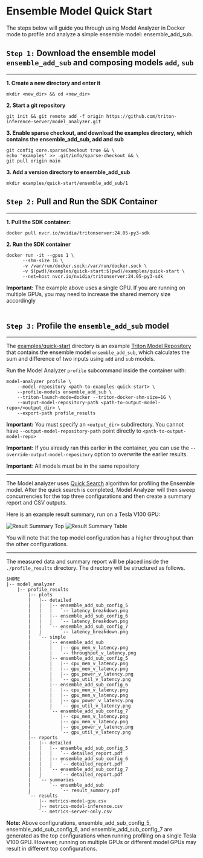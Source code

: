 <!--
Copyright (c) 2020-2023, NVIDIA CORPORATION & AFFILIATES. All rights reserved.

Licensed under the Apache License, Version 2.0 (the "License");
you may not use this file except in compliance with the License.
You may obtain a copy of the License at

    http://www.apache.org/licenses/LICENSE-2.0

Unless required by applicable law or agreed to in writing, software
distributed under the License is distributed on an "AS IS" BASIS,
WITHOUT WARRANTIES OR CONDITIONS OF ANY KIND, either express or implied.
See the License for the specific language governing permissions and
limitations under the License.
-->

# Ensemble Model Quick Start

The steps below will guide you through using Model Analyzer in Docker mode to profile and analyze a simple ensemble model: ensemble_add_sub.

## `Step 1:` Download the ensemble model `ensemble_add_sub` and composing models `add`, `sub`

---

**1. Create a new directory and enter it**

```
mkdir <new_dir> && cd <new_dir>
```

**2. Start a git repository**

```
git init && git remote add -f origin https://github.com/triton-inference-server/model_analyzer.git
```

**3. Enable sparse checkout, and download the examples directory, which contains the ensemble_add_sub, add and sub**

```
git config core.sparseCheckout true && \
echo 'examples' >> .git/info/sparse-checkout && \
git pull origin main
```

**3. Add a version directory to ensemble_add_sub**

```
mkdir examples/quick-start/ensemble_add_sub/1
```

## `Step 2:` Pull and Run the SDK Container

---

**1. Pull the SDK container:**

```
docker pull nvcr.io/nvidia/tritonserver:24.05-py3-sdk
```

**2. Run the SDK container**

```
docker run -it --gpus 1 \
      --shm-size 1G \
      -v /var/run/docker.sock:/var/run/docker.sock \
      -v $(pwd)/examples/quick-start:$(pwd)/examples/quick-start \
      --net=host nvcr.io/nvidia/tritonserver:24.05-py3-sdk
```

**Important:** The example above uses a single GPU. If you are running on multiple GPUs, you may need to increase the shared memory size accordingly<br><br>

## `Step 3:` Profile the `ensemble_add_sub` model

---

The [examples/quick-start](../examples/quick-start) directory is an example [Triton Model Repository](https://github.com/triton-inference-server/server/blob/main/docs/user_guide/model_repository.md) that contains the ensemble model `ensemble_add_sub`, which calculates the sum and difference of two inputs using `add` and `sub` models.

Run the Model Analyzer `profile` subcommand inside the container with:

```
model-analyzer profile \
    --model-repository <path-to-examples-quick-start> \
    --profile-models ensemble_add_sub \
    --triton-launch-mode=docker --triton-docker-shm-size=1G \
    --output-model-repository-path <path-to-output-model-repo>/<output_dir> \
    --export-path profile_results
```

**Important:** You must specify an `<output_dir>` subdirectory. You cannot have `--output-model-repository-path` point directly to `<path-to-output-model-repo>`

**Important:** If you already ran this earlier in the container, you can use the `--override-output-model-repository` option to overwrite the earlier results.

**Important**: All models must be in the same repository

---

The Model analyzer uses [Quick Search](config_search.md#quick-search-mode) algorithm for profiling the Ensemble model. After the quick search is completed, Model Analyzer will then sweep concurrencies for the top three configurations and then create a summary report and CSV outputs.

Here is an example result summary, run on a Tesla V100 GPU:

![Result Summary Top](../examples/ensemble_result_summary_top.jpg)
![Result Summary Table](../examples/ensemble_result_summary_table.jpg)

You will note that the top model configuration has a higher throughput than the other configurations.

---

The measured data and summary report will be placed inside the
`./profile_results` directory. The directory will be structured as follows.

```
$HOME
|-- model_analyzer
    |-- profile_results
        |-- plots
        |   |-- detailed
        |   |   |-- ensemble_add_sub_config_5
        |   |   |   `-- latency_breakdown.png
        |   |   |-- ensemble_add_sub_config_6
        |   |   |   `-- latency_breakdown.png
        |   |   `-- ensemble_add_sub_config_7
        |   |       `-- latency_breakdown.png
        |   `-- simple
        |       |-- ensemble_add_sub
        |       |   |-- gpu_mem_v_latency.png
        |       |   `-- throughput_v_latency.png
        |       |-- ensemble_add_sub_config_5
        |       |   |-- cpu_mem_v_latency.png
        |       |   |-- gpu_mem_v_latency.png
        |       |   |-- gpu_power_v_latency.png
        |       |   `-- gpu_util_v_latency.png
        |       |-- ensemble_add_sub_config_6
        |       |   |-- cpu_mem_v_latency.png
        |       |   |-- gpu_mem_v_latency.png
        |       |   |-- gpu_power_v_latency.png
        |       |   `-- gpu_util_v_latency.png
        |       `-- ensemble_add_sub_config_7
        |           |-- cpu_mem_v_latency.png
        |           |-- gpu_mem_v_latency.png
        |           |-- gpu_power_v_latency.png
        |           `-- gpu_util_v_latency.png
        |-- reports
        |   |-- detailed
        |   |   |-- ensemble_add_sub_config_5
        |   |   |   `-- detailed_report.pdf
        |   |   |-- ensemble_add_sub_config_6
        |   |   |   `-- detailed_report.pdf
        |   |   `-- ensemble_add_sub_config_7
        |   |       `-- detailed_report.pdf
        |   `-- summaries
        |       `-- ensemble_add_sub
        |           `-- result_summary.pdf
        `-- results
            |-- metrics-model-gpu.csv
            |-- metrics-model-inference.csv
            `-- metrics-server-only.csv
```

**Note:** Above configurations, ensemble_add_sub_config_5, ensemble_add_sub_config_6, and ensemble_add_sub_config_7 are generated as the top configurations when running profiling on a single Tesla V100 GPU. However, running on multiple GPUs or different model GPUs may result in different top configurations.
